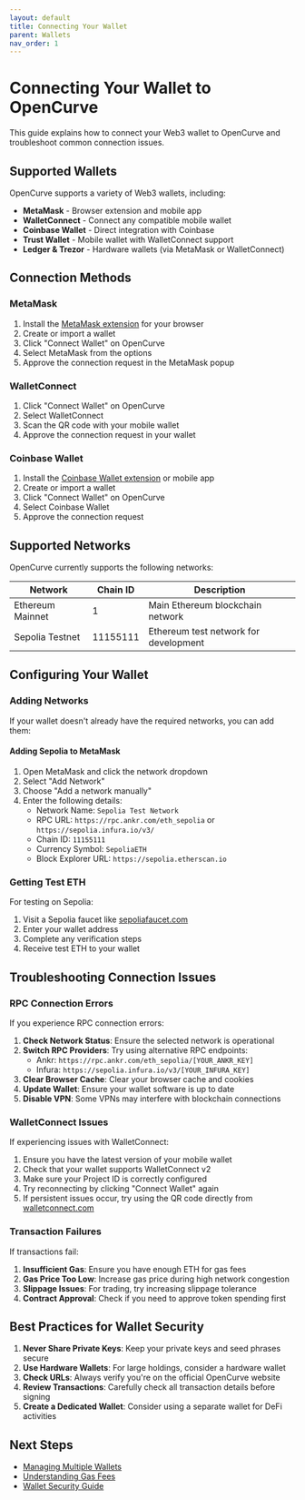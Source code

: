 ```yaml
---
layout: default
title: Connecting Your Wallet
parent: Wallets
nav_order: 1
---
```


# Connecting Your Wallet to OpenCurve

This guide explains how to connect your Web3 wallet to OpenCurve and troubleshoot common connection issues.

## Supported Wallets

OpenCurve supports a variety of Web3 wallets, including:

- **MetaMask** - Browser extension and mobile app
- **WalletConnect** - Connect any compatible mobile wallet
- **Coinbase Wallet** - Direct integration with Coinbase
- **Trust Wallet** - Mobile wallet with WalletConnect support
- **Ledger & Trezor** - Hardware wallets (via MetaMask or WalletConnect)

## Connection Methods

### MetaMask

1. Install the [MetaMask extension](https://metamask.io/download.html) for your browser
2. Create or import a wallet
3. Click "Connect Wallet" on OpenCurve
4. Select MetaMask from the options
5. Approve the connection request in the MetaMask popup

### WalletConnect

1. Click "Connect Wallet" on OpenCurve
2. Select WalletConnect
3. Scan the QR code with your mobile wallet
4. Approve the connection request in your wallet

### Coinbase Wallet

1. Install the [Coinbase Wallet extension](https://www.coinbase.com/wallet) or mobile app
2. Create or import a wallet
3. Click "Connect Wallet" on OpenCurve
4. Select Coinbase Wallet
5. Approve the connection request

## Supported Networks

OpenCurve currently supports the following networks:

| Network | Chain ID | Description |
|---------|----------|-------------|
| Ethereum Mainnet | 1 | Main Ethereum blockchain network |
| Sepolia Testnet | 11155111 | Ethereum test network for development |

## Configuring Your Wallet

### Adding Networks

If your wallet doesn't already have the required networks, you can add them:

#### Adding Sepolia to MetaMask

1. Open MetaMask and click the network dropdown
2. Select "Add Network"
3. Choose "Add a network manually"
4. Enter the following details:
   - Network Name: `Sepolia Test Network`
   - RPC URL: `https://rpc.ankr.com/eth_sepolia` or `https://sepolia.infura.io/v3/`
   - Chain ID: `11155111`
   - Currency Symbol: `SepoliaETH`
   - Block Explorer URL: `https://sepolia.etherscan.io`

### Getting Test ETH

For testing on Sepolia:

1. Visit a Sepolia faucet like [sepoliafaucet.com](https://sepoliafaucet.com/)
2. Enter your wallet address
3. Complete any verification steps
4. Receive test ETH to your wallet

## Troubleshooting Connection Issues

### RPC Connection Errors

If you experience RPC connection errors:

1. **Check Network Status**: Ensure the selected network is operational
2. **Switch RPC Providers**: Try using alternative RPC endpoints:
   - Ankr: `https://rpc.ankr.com/eth_sepolia/[YOUR_ANKR_KEY]`
   - Infura: `https://sepolia.infura.io/v3/[YOUR_INFURA_KEY]`
3. **Clear Browser Cache**: Clear your browser cache and cookies
4. **Update Wallet**: Ensure your wallet software is up to date
5. **Disable VPN**: Some VPNs may interfere with blockchain connections

### WalletConnect Issues

If experiencing issues with WalletConnect:

1. Ensure you have the latest version of your mobile wallet
2. Check that your wallet supports WalletConnect v2
3. Make sure your Project ID is correctly configured
4. Try reconnecting by clicking "Connect Wallet" again
5. If persistent issues occur, try using the QR code directly from [walletconnect.com](https://walletconnect.com/)

### Transaction Failures

If transactions fail:

1. **Insufficient Gas**: Ensure you have enough ETH for gas fees
2. **Gas Price Too Low**: Increase gas price during high network congestion
3. **Slippage Issues**: For trading, try increasing slippage tolerance
4. **Contract Approval**: Check if you need to approve token spending first

## Best Practices for Wallet Security

1. **Never Share Private Keys**: Keep your private keys and seed phrases secure
2. **Use Hardware Wallets**: For large holdings, consider a hardware wallet
3. **Check URLs**: Always verify you're on the official OpenCurve website
4. **Review Transactions**: Carefully check all transaction details before signing
5. **Create a Dedicated Wallet**: Consider using a separate wallet for DeFi activities

## Next Steps

- [Managing Multiple Wallets](./multiple-wallets.html)
- [Understanding Gas Fees](./gas-fees.html)
- [Wallet Security Guide](./security.html)
